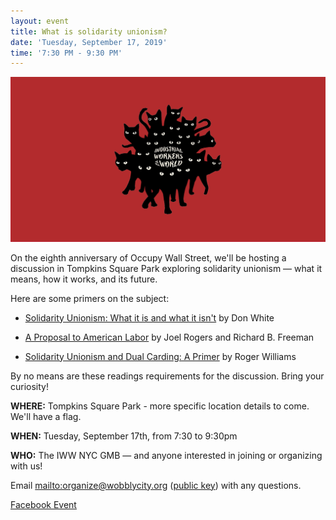 ```yaml
---
layout: event
title: What is solidarity unionism?
date: 'Tuesday, September 17, 2019'
time: '7:30 PM - 9:30 PM'
---
```

![](/assets/uploads/solidarity-unionism.png)

On the eighth anniversary of Occupy Wall Street, we'll be hosting a discussion in Tompkins Square Park exploring solidarity unionism — what it means, how it works, and its future.

Here are some primers on the subject:

* [Solidarity Unionism: What it is and what it isn't](http://organizing.work/2018/09/solidarity-unionism-what-it-is-and-what-it-isnt/) by Don White

* [A Proposal to American Labor](https://www.thenation.com/article/proposal-american-labor/) by Joel Rogers and Richard B. Freeman

* [Solidarity Unionism and Dual Carding: A Primer](https://www.iww.org/about/solidarityunionism/SolidarityUnionismandDualCardingAPrimer) by Roger Williams

By no means are these readings requirements for the discussion. Bring your curiosity!

**WHERE:** Tompkins Square Park - more specific location details to come. We'll have a flag.

**WHEN:** Tuesday, September 17th, from 7:30 to 9:30pm

**WHO:** The IWW NYC GMB — and anyone interested in joining or organizing with us!

Email <mailto:organize@wobblycity.org> ([public key](/assets/keys/publickey.organize@wobblycity.org.asc)) with any questions.

[Facebook Event](https://www.facebook.com/events/366012474317678/)
